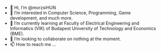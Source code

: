 - 👋 Hi, I’m @morzsiHUN
- 👀 I’m interested in Computer Science, Programming, Game development, and much more.
- 🌱 I’m currently learning at Faculty of Electrical Engineering and Informatics (VIK) of Budapest University of Technology and Economics (BME).
- 💞️ I’m looking to collaborate on nothing at the moment.
- 📫 How to reach me ...

<!---
morzsiHUN/morzsiHUN is a ✨ special ✨ repository because its `README.md` (this file) appears on your GitHub profile.
You can click the Preview link to take a look at your changes.
--->
